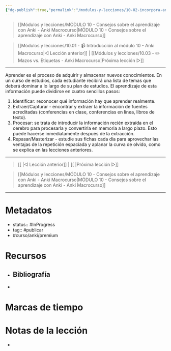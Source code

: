 ```yaml
---
{"dg-publish":true,"permalink":"/modulos-y-lecciones/10-02-incorpora-anki-a-tu-estrategia-de-estudio-anki-macrocurso/","noteIcon":"","updated":"2024-05-21T22:14:08.553+02:00"}
---
```



> [[Módulos y lecciones/MÓDULO 10 - Consejos sobre el aprendizaje con Anki - Anki Macrocurso\|MÓDULO 10 - Consejos sobre el aprendizaje con Anki - Anki Macrocurso]]

> [[Módulos y lecciones/10.01 - 📹 Introducción al módulo 10 - Anki Macrocurso\|◁ Lección anterior]] | [[Módulos y lecciones/10.03 - ✏️ Mazos vs. Etiquetas - Anki Macrocurso\|Próxima lección ▷]]

---

Aprender es el proceso de adquirir y almacenar nuevos conocimientos. En un curso de estudios, cada estudiante recibirá una lista de temas que deberá dominar a lo largo de su plan de estudios. El aprendizaje de esta información puede dividirse en cuatro sencillos pasos:

1. Identificar: reconocer qué información hay que aprender realmente.
2. Extraer/Capturar - encontrar y extraer la información de fuentes acreditadas (conferencias en clase, conferencias en línea, libros de texto).
3. Procesar: se trata de introducir la información recién extraída en el cerebro para procesarla y convertirla en memoria a largo plazo. Esto puede hacerse inmediatamente después de la extracción.
4. Repasar/Masterizar - estudie sus fichas cada día para aprovechar las ventajas de la repetición espaciada y aplanar la curva de olvido, como se explica en las lecciones anteriores.



---

> [[ \|◁ Lección anterior]] | [[ \|Próxima lección ▷]]

> [[Módulos y lecciones/MÓDULO 10 - Consejos sobre el aprendizaje con Anki - Anki Macrocurso\|MÓDULO 10 - Consejos sobre el aprendizaje con Anki - Anki Macrocurso]]

---

# Metadatos
- status:: #InProgress   
- tag:: #publicar 
- #curso/anki/premium

# Recursos
- Bibliografía
	- 
- 

# Marcas de tiempo


# Notas de la lección
- 